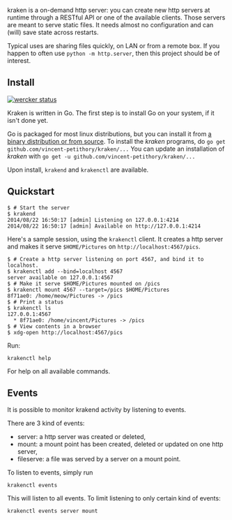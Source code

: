 kraken is a on-demand http server: you can create new http servers at runtime through a RESTful API or one of the available clients.
Those servers are meant to serve static files.
It needs almost no configuration and can (will) save state across restarts.

Typical uses are sharing files quickly, on LAN or from a remote box.
If you happen to often use `python -m http.server`, then this project should be of interest.

## Install
[![wercker status](https://app.wercker.com/status/0f6deadcf557ed3791b25a723f908b2a/s "wercker status")](https://app.wercker.com/project/bykey/0f6deadcf557ed3791b25a723f908b2a)

Kraken is written in Go. The first step is to install Go on your system, if it isn't done yet.

Go is packaged for most linux distributions, but you can install it from [a binary distribution or from source](http://golang.org/doc/install).
To install the *kraken* programs, do `go get github.com/vincent-petithory/kraken/...`
You can update an installation of *kraken* with `go get -u github.com/vincent-petithory/kraken/...`

Upon install, `krakend` and `krakenctl` are available.

## Quickstart

~~~ shell
$ # Start the server
$ krakend
2014/08/22 16:50:17 [admin] Listening on 127.0.0.1:4214
2014/08/22 16:50:17 [admin] Available on http://127.0.0.1:4214
~~~

Here's a sample session, using the `krakenctl` client.
It creates a http server and makes it serve `$HOME/Pictures` on `http://localhost:4567/pics`.

~~~ shell
$ # Create a http server listening on port 4567, and bind it to localhost.
$ krakenctl add --bind=localhost 4567
server available on 127.0.0.1:4567
$ # Make it serve $HOME/Pictures mounted on /pics
$ krakenctl mount 4567 --target=/pics $HOME/Pictures
8f71ae0: /home/meow/Pictures -> /pics
$ # Print a status
$ krakenctl ls
127.0.0.1:4567
  * 8f71ae0: /home/vincent/Pictures -> /pics
$ # View contents in a browser
$ xdg-open http://localhost:4567/pics
~~~

Run:

    krakenctl help

For help on all available commands.

## Events

It is possible to monitor krakend activity by listening to events.

There are 3 kind of events:

 * server: a http server was created or deleted,
 * mount: a mount point has been created, deleted or updated on one http server,
 * fileserve: a file was served by a server on a mount point.

To listen to events, simply run

    krakenctl events

This will listen to all events.
To limit listening to only certain kind of events:

    krakenctl events server mount
